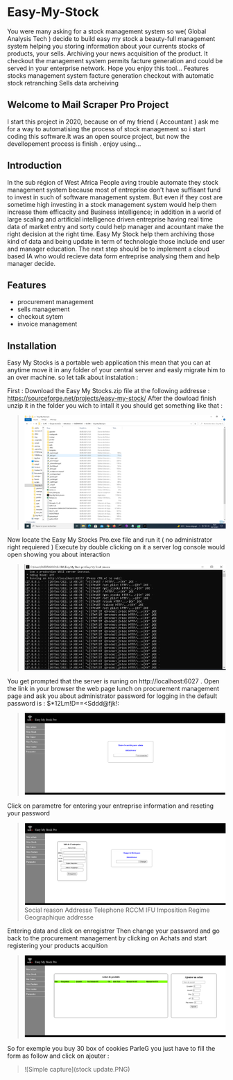 # Easy-My-Stock

  You were many asking for a stock management system so we( Global Analysis Tech ) decide to build easy my stock a beauty-full management system helping you storing information about your currents stocks of products, your sells.  Archiving your news acquisition of the product. It checkout the management system permits facture generation and could be served in your enterprise network.  Hope you enjoy this tool...  Features stocks management system facture generation checkout with automatic stock retranching Sells data archeiving

## Welcome to Mail Scraper Pro Project

  I start this project in 2020, because on of my friend ( Accountant ) ask me for a way to automatising the process of stock management so i start coding this software.It was an open source project, but now the devellopement process is finish . enjoy using...

## Introduction

  In the sub région of West Africa People aving trouble automate they stock management system because most of entreprise don't have suffisant fund to invest in such of software management system. But even if they cost are sometime high investing in a stock management system would help them increase them efficacity and Business intelligence; in addition in a world of large scaling and artificial intelligence driven entreprise having real time data of market entry and sorty could help manager and acountant make the right decision at the right time. Easy My Stock help them archiving those kind of data and being update in term of technologie those include end user and manager education. The next step should be to implement a cloud based IA who would recieve data form entreprise analysing them and help manager decide.

## Features

- procurement management
- sells management
- checkout sytem
- invoice management

## Installation

  Easy My Stocks is a portable web application this mean that you can at anytime move it in any folder of your central server and easly migrate him to an over machine.
so let talk about instalation :

First : Download the Easy My Stocks.zip file at the following addresse : https://sourceforge.net/projects/easy-my-stock/
  After the dowload finish unzip it in the folder you wich to intall it you should get something like that :
  > ![Simple capture](wiki_1.PNG)

Now locate the Easy My Stocks Pro.exe file and run it ( no administrator right requiered )
  Execute by double clicking on it a server log console would open showing you about interaction 
  > ![Simple capture](wiki_2.PNG)
  
You get prompted that the server is runing on http://localhost:6027 . Open the link in your browser the web page lunch on procurement management page and ask you about administrator password for logging in the default password is : $*12Lm!D==<Sddd@fjk!:
 > ![Simple capture](wikimage/esay_s1.PNG)

Click on parametre for entering your entreprise information and reseting your password 
> ![Simple capture](wikimage/esay_s7.PNG)
> Social reason
> Addresse
> Telephone
> RCCM
> IFU
> Imposition Regime
> Geographique addresse

Entering data and click on enregistrer
Then change your password and go back to the procurement management by clicking on Achats and start registering your products acquition
> ![Simple capture](wikimage/esay_s2.PNG)

So for exemple you buy 30 box of cookies ParleG you just have to fill the form as follow and click on ajouter :
> ![Simple capture](stock update.PNG)



